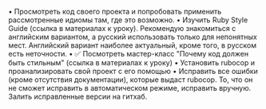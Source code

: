 • Просмотреть код своего проекта и попробовать применить рассмотренные идиомы там, где это возможно.
• Изучить Ruby Style Guide (ссылка в материалах к уроку). Рекомендую знакомиться с английским вариантом, а русский использовать только для непонятных мест. Английский вариант наиболее актуальный, кроме того, в русском есть неточности.
• ✅ Посмотреть мастер-класс "Почему код должен быть стильным" (ссылка в материалах к уроку)
• Установить rubocop и проанализировать свой проект с его помощью
• Исправить все ошибки (кроме отсутствия документации), которые выдаст rubocop. То, что он не сможет исправить в автоматическом режиме, исправить вручную. Залить исправленные версии на гитхаб.